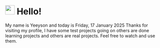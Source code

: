  <h1>
    <img src="https://emojis.slackmojis.com/emojis/images/1643510097/45343/hi.gif?1643510097" width="30"/> 
    Hello!
 </h1>
 <p>
    My name is Yeeyson and today is Friday, 17 January 2025
    Thanks for visiting my profile, I have some test projects going on others are done learning projects and others are real projects.
    Feel free to watch and use them.
 </p>